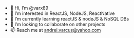 - 👋 Hi, I’m @varx89
- 👀 I’m interested in ReactJS, NodeJS, ReactNative
- 🌱 I’m currently learning reactJS & nodeJS & NoSQL DBs
- 💞️ I’m looking to collaborate on other projects
- 📫 Reach me at andrei.varcus@yahoo.com

<!---
varx89/varx89 is a ✨ special ✨ repository because its `README.md` (this file) appears on your GitHub profile.
You can click the Preview link to take a look at your changes.
--->
